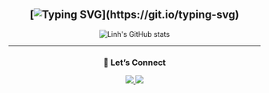 

<div align="center">

[![Typing SVG](https://readme-typing-svg.herokuapp.com?font=Fira+Code&size=26&duration=4000&pause=1000&color=7B8C74&center=true&vCenter=true&width=500&lines=Hi+there!+I'm+Linh;Welcome+to+my+GitHub!)](https://git.io/typing-svg)
---

![Linh's GitHub stats](https://github-readme-stats.vercel.app/api?username=LinhL1&show_icons=true&theme=graywhite&hide_border=true&title_color=5C715E&icon_color=7B8C74&text_color=3F3F3F&bg_color=FFFFFF)

---

### 💌 Let’s Connect

<a href="https://linkedin.com/in/YOUR_LINKEDIN" target="_blank">
  <img src="https://img.shields.io/badge/-LinkedIn-5C715E?style=for-the-badge&logo=linkedin&logoColor=EDEADE"/>
</a>
<a href="mailto:lle34250@gmail.com">
  <img src="https://img.shields.io/badge/-Say%20Hi!-B8B29E?style=for-the-badge&logo=gmail&logoColor=FFFFFF"/>
</a>

</div>
